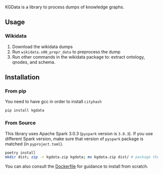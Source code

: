 KGData is a library to process dumps of knowledge graphs.

## Usage

### Wikidata

1. Download the wikidata dumps
2. Run `wikidata.s00_prepr_data` to preprocess the dump
2. Run other commands in the wikidata package to: extract ontology, qnodes, and schema.

## Installation

### From pip

You need to have gcc in order to install `cityhash`

```bash
pip install kgdata
```

### From Source

This library uses Apache Spark 3.0.3 (`pyspark` version is `3.0.3`). If you use different Spark version, make sure that version of `pyspark` package is matched (in `pyproject.toml`).

```bash
poetry install
mkdir dist; zip -r kgdata.zip kgdata; mv kgdata.zip dist/ # package the application to submit to Spark cluster
```

You can also consult the [Dockerfile](./Dockerfile) for guidance to install from scratch.